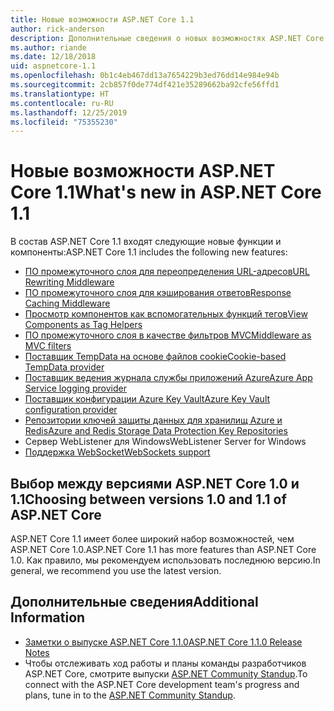 ```yaml
---
title: Новые возможности ASP.NET Core 1.1
author: rick-anderson
description: Дополнительные сведения о новых возможностях ASP.NET Core 1.1.
ms.author: riande
ms.date: 12/18/2018
uid: aspnetcore-1.1
ms.openlocfilehash: 0b1c4eb467dd13a7654229b3ed76dd14e984e94b
ms.sourcegitcommit: 2cb857f0de774df421e35289662ba92cfe56ffd1
ms.translationtype: HT
ms.contentlocale: ru-RU
ms.lasthandoff: 12/25/2019
ms.locfileid: "75355230"
---
```

# <a name="whats-new-in-aspnet-core-11"></a><span data-ttu-id="1f58d-103">Новые возможности ASP.NET Core 1.1</span><span class="sxs-lookup"><span data-stu-id="1f58d-103">What's new in ASP.NET Core 1.1</span></span>

<span data-ttu-id="1f58d-104">В состав ASP.NET Core 1.1 входят следующие новые функции и компоненты:</span><span class="sxs-lookup"><span data-stu-id="1f58d-104">ASP.NET Core 1.1 includes the following new features:</span></span>

- [<span data-ttu-id="1f58d-105">ПО промежуточного слоя для переопределения URL-адресов</span><span class="sxs-lookup"><span data-stu-id="1f58d-105">URL Rewriting Middleware</span></span>](xref:fundamentals/url-rewriting)
- [<span data-ttu-id="1f58d-106">ПО промежуточного слоя для кэширования ответов</span><span class="sxs-lookup"><span data-stu-id="1f58d-106">Response Caching Middleware</span></span>](xref:performance/caching/middleware)
- [<span data-ttu-id="1f58d-107">Просмотр компонентов как вспомогательных функций тегов</span><span class="sxs-lookup"><span data-stu-id="1f58d-107">View Components as Tag Helpers</span></span>](xref:mvc/views/view-components#invoking-a-view-component-as-a-tag-helper)
- [<span data-ttu-id="1f58d-108">ПО промежуточного слоя в качестве фильтров MVC</span><span class="sxs-lookup"><span data-stu-id="1f58d-108">Middleware as MVC filters</span></span>](xref:mvc/controllers/filters#using-middleware-in-the-filter-pipeline)
- [<span data-ttu-id="1f58d-109">Поставщик TempData на основе файлов cookie</span><span class="sxs-lookup"><span data-stu-id="1f58d-109">Cookie-based TempData provider</span></span>](xref:fundamentals/app-state#tempdata)
- [<span data-ttu-id="1f58d-110">Поставщик ведения журнала службы приложений Azure</span><span class="sxs-lookup"><span data-stu-id="1f58d-110">Azure App Service logging provider</span></span>](xref:fundamentals/logging/index#azure-app-service-provider)
- [<span data-ttu-id="1f58d-111">Поставщик конфигурации Azure Key Vault</span><span class="sxs-lookup"><span data-stu-id="1f58d-111">Azure Key Vault configuration provider</span></span>](xref:security/key-vault-configuration)
- [<span data-ttu-id="1f58d-112">Репозитории ключей защиты данных для хранилищ Azure и Redis</span><span class="sxs-lookup"><span data-stu-id="1f58d-112">Azure and Redis Storage Data Protection Key Repositories</span></span>](xref:security/data-protection/implementation/key-storage-providers)
- <span data-ttu-id="1f58d-113">Сервер WebListener для Windows</span><span class="sxs-lookup"><span data-stu-id="1f58d-113">WebListener Server for Windows</span></span>
- [<span data-ttu-id="1f58d-114">Поддержка WebSocket</span><span class="sxs-lookup"><span data-stu-id="1f58d-114">WebSockets support</span></span>](xref:fundamentals/websockets)

## <a name="choosing-between-versions-10-and-11-of-aspnet-core"></a><span data-ttu-id="1f58d-115">Выбор между версиями ASP.NET Core 1.0 и 1.1</span><span class="sxs-lookup"><span data-stu-id="1f58d-115">Choosing between versions 1.0 and 1.1 of ASP.NET Core</span></span>

<span data-ttu-id="1f58d-116">ASP.NET Core 1.1 имеет более широкий набор возможностей, чем ASP.NET Core 1.0.</span><span class="sxs-lookup"><span data-stu-id="1f58d-116">ASP.NET Core 1.1 has more features than ASP.NET Core 1.0.</span></span> <span data-ttu-id="1f58d-117">Как правило, мы рекомендуем использовать последнюю версию.</span><span class="sxs-lookup"><span data-stu-id="1f58d-117">In general, we recommend you use the latest version.</span></span>

## <a name="additional-information"></a><span data-ttu-id="1f58d-118">Дополнительные сведения</span><span class="sxs-lookup"><span data-stu-id="1f58d-118">Additional Information</span></span>

- [<span data-ttu-id="1f58d-119">Заметки о выпуске ASP.NET Core 1.1.0</span><span class="sxs-lookup"><span data-stu-id="1f58d-119">ASP.NET Core 1.1.0 Release Notes</span></span>](https://github.com/aspnet/Home/releases/tag/1.1.0)
- <span data-ttu-id="1f58d-120">Чтобы отслеживать ход работы и планы команды разработчиков ASP.NET Core, смотрите выпуски [ASP.NET Community Standup](https://live.asp.net/).</span><span class="sxs-lookup"><span data-stu-id="1f58d-120">To connect with the ASP.NET Core development team's progress and plans, tune in to the [ASP.NET Community Standup](https://live.asp.net/).</span></span>

